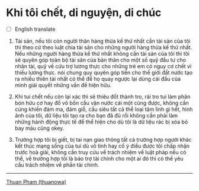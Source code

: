 # Khi tôi chết, di nguyện, di chúc

- [ ] English translate

1. Tài sản, nếu tôi còn người thân hàng thừa kế thứ nhất cần tài sản của tôi thì theo cứ theo luật chia tài sản cho những người hàng thừa kế thứ nhất. Nếu những người hàng thừa kế thứ nhất không cần tài sản của tôi thì tôi sẽ quyên góp toàn bộ tài sản của bản thân cho một số quỹ đầu tư cho nhân tài, quỹ về cứu trợ lương thực cho những trẻ em có nguy cơ chết vì thiếu lương thực. nói chung quy quyên góp tiền cho thế giới đất nước tạo ra nhiều thiên tài nhất có thể để họ quay ngược lại dùng cái đầu của mình giải quyết những vấn đề hiện hữu.

2. Khi tui chết nếu còn lại xác thì sẽ thiêu đốt thành tro, rải tro tui làm phân bón hữu cơ hay đổ vô bồn cầu vặn nước cái một cũng được, không cần cúng khiến đám ma, đám giỗ, cầu siêu tất cả thể loại tâm linh gì hết, hình ảnh của tôi, dữ liệu tôi tạo ra cho bạn đã đủ rồi không cần phải làm những hành động thực tế để thể hiện cho dù tôi là dữ liệu rác bị xóa bỏ bay màu cũng okey.

3. Trường hợp tôi bị giết, bị tai nạn giao thông tất cả trường hợp người khác kết thúc mạng sống của tui dù vô tình hay cố ý điều được tôi chấp nhận trước hoà giải, không cần truy cứu về trách nhiệm về luật pháp nếu có thể, về trường hợp tôi là bảo trợ tài chính cho một ai đó thì có thể yêu cầu trách nhiệm về phần tài chính.

---

[Thuan Pham (thuanowa)](Thuan%20Pham%20(thuanowa).md)